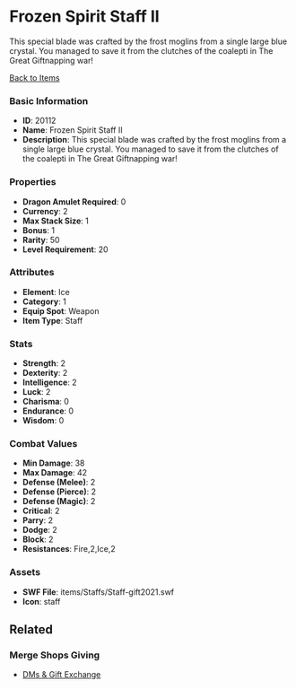 # Frozen Spirit Staff II

This special blade was crafted by the frost moglins from a single large blue crystal. You managed to save it from the clutches of the coalepti in The Great Giftnapping war!

[Back to Items](../items.md)

### Basic Information

- **ID**: 20112
- **Name**: Frozen Spirit Staff II
- **Description**: This special blade was crafted by the frost moglins from a single large blue crystal. You managed to save it from the clutches of the coalepti in The Great Giftnapping war!

### Properties

- **Dragon Amulet Required**: 0
- **Currency**: 2
- **Max Stack Size**: 1
- **Bonus**: 1
- **Rarity**: 50
- **Level Requirement**: 20

### Attributes

- **Element**: Ice
- **Category**: 1
- **Equip Spot**: Weapon
- **Item Type**: Staff

### Stats

- **Strength**: 2
- **Dexterity**: 2
- **Intelligence**: 2
- **Luck**: 2
- **Charisma**: 0
- **Endurance**: 0
- **Wisdom**: 0

### Combat Values

- **Min Damage**: 38
- **Max Damage**: 42
- **Defense (Melee)**: 2
- **Defense (Pierce)**: 2
- **Defense (Magic)**: 2
- **Critical**: 2
- **Parry**: 2
- **Dodge**: 2
- **Block**: 2
- **Resistances**: Fire,2,Ice,2

### Assets

- **SWF File**: items/Staffs/Staff-gift2021.swf
- **Icon**: staff

## Related

### Merge Shops Giving

- [DMs & Gift Exchange](../merge-shops/340-dms-gift-exchange.md)

